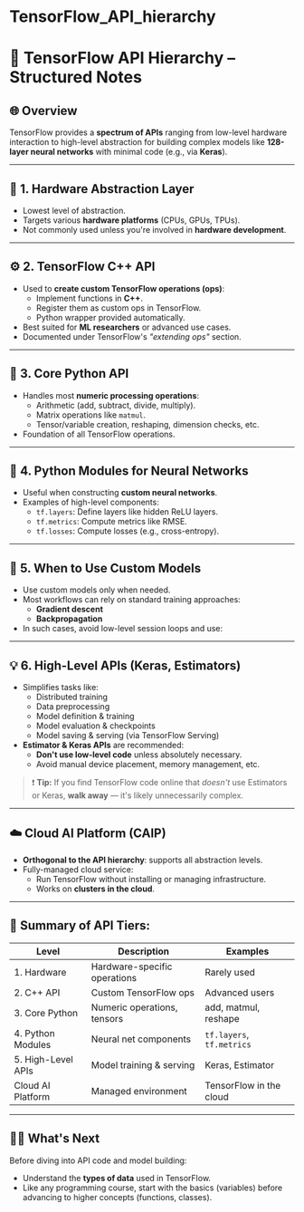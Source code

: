 # TensorFlow_API_hierarchy

# 🧱 **TensorFlow API Hierarchy – Structured Notes**

## 🌐 Overview
TensorFlow provides a **spectrum of APIs** ranging from low-level hardware interaction to high-level abstraction for building complex models like **128-layer neural networks** with minimal code (e.g., via **Keras**).

---

## 🔽 **1. Hardware Abstraction Layer**
- Lowest level of abstraction.
- Targets various **hardware platforms** (CPUs, GPUs, TPUs).
- Not commonly used unless you're involved in **hardware development**.

---

## ⚙️ **2. TensorFlow C++ API**
- Used to **create custom TensorFlow operations (ops)**:
  - Implement functions in **C++**.
  - Register them as custom ops in TensorFlow.
  - Python wrapper provided automatically.
- Best suited for **ML researchers** or advanced use cases.
- Documented under TensorFlow's *"extending ops"* section.

---

## 🧮 **3. Core Python API**
- Handles most **numeric processing operations**:
  - Arithmetic (add, subtract, divide, multiply).
  - Matrix operations like `matmul`.
  - Tensor/variable creation, reshaping, dimension checks, etc.
- Foundation of all TensorFlow operations.

---

## 🔧 **4. Python Modules for Neural Networks**
- Useful when constructing **custom neural networks**.
- Examples of high-level components:
  - `tf.layers`: Define layers like hidden ReLU layers.
  - `tf.metrics`: Compute metrics like RMSE.
  - `tf.losses`: Compute losses (e.g., cross-entropy).

---

## 🧠 **5. When to Use Custom Models**
- Use custom models only when needed.
- Most workflows can rely on standard training approaches:
  - **Gradient descent**
  - **Backpropagation**
- In such cases, avoid low-level session loops and use:

---

## 💡 **6. High-Level APIs (Keras, Estimators)**
- Simplifies tasks like:
  - Distributed training
  - Data preprocessing
  - Model definition & training
  - Model evaluation & checkpoints
  - Model saving & serving (via TensorFlow Serving)
- **Estimator & Keras APIs** are recommended:
  - **Don't use low-level code** unless absolutely necessary.
  - Avoid manual device placement, memory management, etc.

> ❗ **Tip:** If you find TensorFlow code online that *doesn't* use Estimators or Keras, **walk away** — it's likely unnecessarily complex.

---

## ☁️ **Cloud AI Platform (CAIP)**
- **Orthogonal to the API hierarchy**: supports all abstraction levels.
- Fully-managed cloud service:
  - Run TensorFlow without installing or managing infrastructure.
  - Works on **clusters in the cloud**.

---

## 🧰 Summary of API Tiers:
| Level | Description | Examples |
|-------|-------------|----------|
| 1. Hardware | Hardware-specific operations | Rarely used |
| 2. C++ API | Custom TensorFlow ops | Advanced users |
| 3. Core Python | Numeric operations, tensors | add, matmul, reshape |
| 4. Python Modules | Neural net components | `tf.layers`, `tf.metrics` |
| 5. High-Level APIs | Model training & serving | Keras, Estimator |
| Cloud AI Platform | Managed environment | TensorFlow in the cloud |

---

## 🧑‍💻 What's Next
Before diving into API code and model building:
- Understand the **types of data** used in TensorFlow.
- Like any programming course, start with the basics (variables) before advancing to higher concepts (functions, classes).

